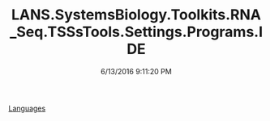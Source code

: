 ﻿---
title: LANS.SystemsBiology.Toolkits.RNA_Seq.TSSsTools.Settings.Programs.IDE
date: 6/13/2016 9:11:20 PM
---

[Languages](T-LANS.SystemsBiology.Toolkits.RNA_Seq.TSSsTools.Settings.Programs.IDE.Languages.html)

